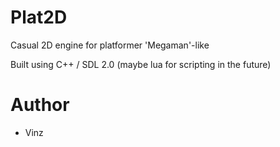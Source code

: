 # Plat2D
Casual 2D engine for platformer 'Megaman'-like

Built using C++ / SDL 2.0 (maybe lua for scripting in the future)

# Author
- Vinz
